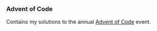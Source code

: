 ### Advent of Code

Contains my solutions to the annual [Advent of Code](https://adventofcode.com) event.

